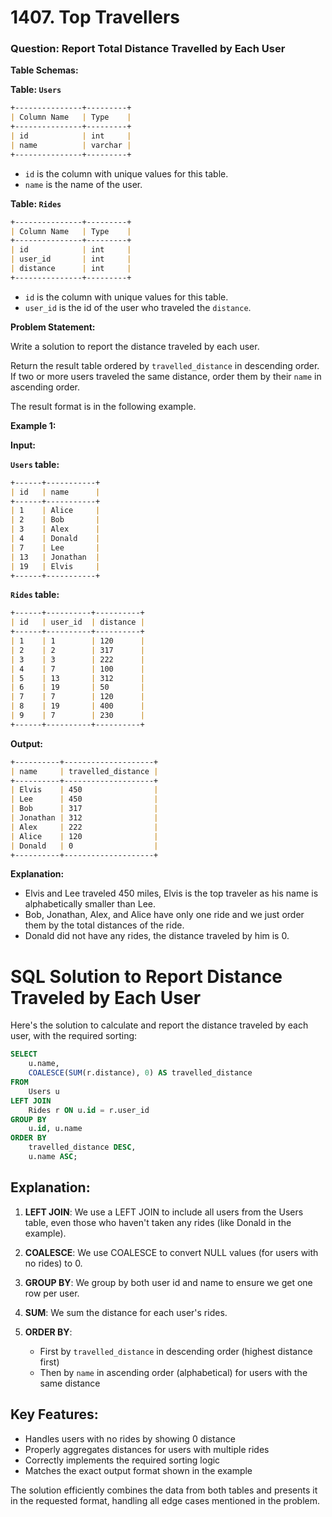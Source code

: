 # 1407. Top Travellers

### Question: Report Total Distance Travelled by Each User

**Table Schemas:**

**Table: `Users`**

```markdown
+---------------+---------+
| Column Name   | Type    |
+---------------+---------+
| id            | int     |
| name          | varchar |
+---------------+---------+
```

*   `id` is the column with unique values for this table.
*   `name` is the name of the user.

**Table: `Rides`**

```markdown
+---------------+---------+
| Column Name   | Type    |
+---------------+---------+
| id            | int     |
| user_id       | int     |
| distance      | int     |
+---------------+---------+
```

*   `id` is the column with unique values for this table.
*   `user_id` is the id of the user who traveled the `distance`.

**Problem Statement:**

Write a solution to report the distance traveled by each user.

Return the result table ordered by `travelled_distance` in descending order. If two or more users traveled the same distance, order them by their `name` in ascending order.

The result format is in the following example.

**Example 1:**

**Input:**

**`Users` table:**

```markdown
+------+-----------+
| id   | name      |
+------+-----------+
| 1    | Alice     |
| 2    | Bob       |
| 3    | Alex      |
| 4    | Donald    |
| 7    | Lee       |
| 13   | Jonathan  |
| 19   | Elvis     |
+------+-----------+
```

**`Rides` table:**

```markdown
+------+----------+----------+
| id   | user_id  | distance |
+------+----------+----------+
| 1    | 1        | 120      |
| 2    | 2        | 317      |
| 3    | 3        | 222      |
| 4    | 7        | 100      |
| 5    | 13       | 312      |
| 6    | 19       | 50       |
| 7    | 7        | 120      |
| 8    | 19       | 400      |
| 9    | 7        | 230      |
+------+----------+----------+
```

**Output:**

```markdown
+----------+--------------------+
| name     | travelled_distance |
+----------+--------------------+
| Elvis    | 450                |
| Lee      | 450                |
| Bob      | 317                |
| Jonathan | 312                |
| Alex     | 222                |
| Alice    | 120                |
| Donald   | 0                  |
+----------+--------------------+
```

**Explanation:**

*   Elvis and Lee traveled 450 miles, Elvis is the top traveler as his name is alphabetically smaller than Lee.
*   Bob, Jonathan, Alex, and Alice have only one ride and we just order them by the total distances of the ride.
*   Donald did not have any rides, the distance traveled by him is 0.
  
# SQL Solution to Report Distance Traveled by Each User

Here's the solution to calculate and report the distance traveled by each user, with the required sorting:

```sql
SELECT 
    u.name,
    COALESCE(SUM(r.distance), 0) AS travelled_distance
FROM 
    Users u
LEFT JOIN 
    Rides r ON u.id = r.user_id
GROUP BY 
    u.id, u.name
ORDER BY 
    travelled_distance DESC,
    u.name ASC;
```

## Explanation:

1. **LEFT JOIN**: We use a LEFT JOIN to include all users from the Users table, even those who haven't taken any rides (like Donald in the example).

2. **COALESCE**: We use COALESCE to convert NULL values (for users with no rides) to 0.

3. **GROUP BY**: We group by both user id and name to ensure we get one row per user.

4. **SUM**: We sum the distance for each user's rides.

5. **ORDER BY**:
   - First by `travelled_distance` in descending order (highest distance first)
   - Then by `name` in ascending order (alphabetical) for users with the same distance

## Key Features:
- Handles users with no rides by showing 0 distance
- Properly aggregates distances for users with multiple rides
- Correctly implements the required sorting logic
- Matches the exact output format shown in the example

The solution efficiently combines the data from both tables and presents it in the requested format, handling all edge cases mentioned in the problem.
